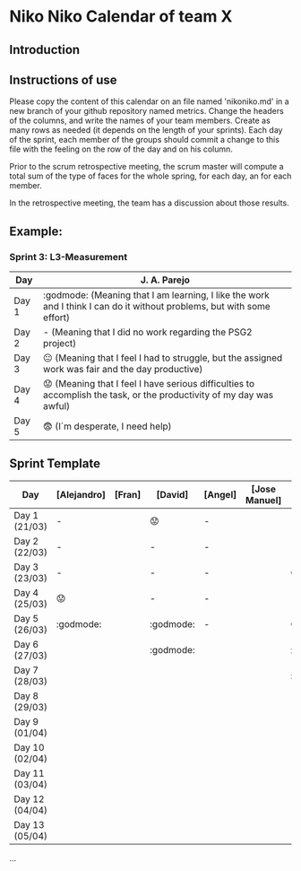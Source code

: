 # Niko Niko Calendar of team X
## Introduction

## Instructions of use
Please copy the content of this calendar on an file named 'nikoniko.md' in a new branch of your github repository named metrics.
Change the headers of the columns, and write the names of your team members.
Create as many rows as needed (it depends on the length of your sprints).
Each day of the sprint, each member of the groups should commit a change to this file with the feeling on the row of the day and on his column. 

Prior to the scrum retrospective meeting, the scrum master will compute a total sum of the type of faces for the whole spring, for each day, an for each member.

In the retrospective meeting, the team has a discussion about those results.

## Example:

### Sprint 3: L3-Measurement 

| Day           | J. A. Parejo  |
| ------------- | ------------- |
| Day 1         |    :godmode: (Meaning that I am learning, I like the work and I think I can do it without problems, but with some effort) |
| Day 2         |    - (Meaning that I did no work regarding the PSG2 project)           |
| Day 3         |    :neutral_face:  (Meaning that I feel I had to struggle, but the assigned work was fair and the day productive)          |:fearful:
| Day 4         |    :worried: (Meaning that I feel I have serious difficulties to accomplish the task, or the productivity of my day was awful)           |
| Day 5         |    :fearful:   (I´m desperate, I need help)        |


## Sprint Template

| Day            | [Alejandro] | [Fran] | [David]   | [Angel] | [Jose Manuel] | [Miguel]     |
| -------------- | ----------- | ------ | --------- | ------- | ------------- | --------     |
| Day 1 (21/03)  |     -       |        | :worried: | -       |               | -            |
| Day 2 (22/03)  |     -       |        | -         | -       |               | -            |
| Day 3 (23/03)  |     -       |        | -         | -       |               |:neutral_face:|
| Day 4 (25/03)  |  :worried:  |        | -         | -       |               | -            |
| Day 5 (26/03)  |  :godmode:  |        | :godmode: | -       |               |:neutral_face:|
| Day 6 (27/03)  |             |        | :godmode: |         |               |:godmode:     |
| Day 7 (28/03)  |             |        |           |         |               |:godmode:     |
| Day 8 (29/03)  |             |        |           |         |               |              |
| Day 9 (01/04)  |             |        |           |         |               |              |
| Day 10 (02/04) |             |        |           |         |               |              |
| Day 11 (03/04) |             |        |           |         |               |              |
| Day 12 (04/04) |             |        |           |         |               |              |
| Day 13 (05/04) |             |        |           |         |               |              |
...
